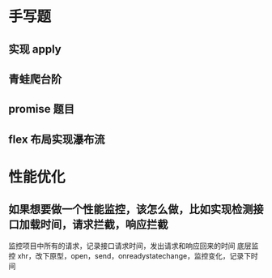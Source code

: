 # 手写题

## 实现 apply

## 青蛙爬台阶

## promise 题目

## flex 布局实现瀑布流

# 性能优化

## 如果想要做一个性能监控，该怎么做，比如实现检测接口加载时间，请求拦截，响应拦截

监控项目中所有的请求，记录接口请求时间，发出请求和响应回来的时间
底层监控 xhr，改下原型，open，send，onreadystatechange，监控变化，记录下时间

